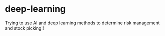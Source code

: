 # deep-learning
Trying to use AI and deep learning methods to determine risk management and stock picking!!

